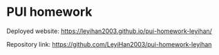# PUI homework

Deployed website: https://leyihan2003.github.io/pui-homework-leyihan/

Repository link: https://github.com/LeyiHan2003/pui-homework-leyihan
